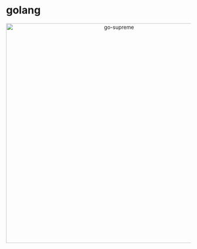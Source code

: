 # golang

<div align="center">
<img src="go_supreme.png" alt="go-supreme" width="600" height="undefined">
</div>  
  
